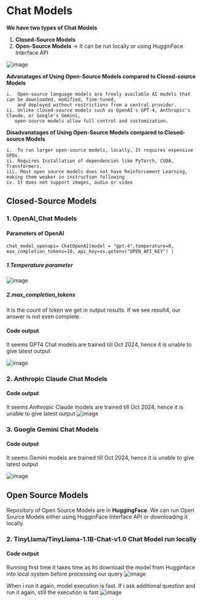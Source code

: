 # Chat Models

******We have two types of Chat Models******
1. **Closed-Source Models**
2. **Open-Source Models** -> It can be run locally or using HugginFace Interface API

![image](https://github.com/user-attachments/assets/9e4985ec-0053-4bc5-ab90-d31f51ac49f3)

**Advanatages of Using Open-Source Models compared to Closed-source Models**
```
i.  Open-source language models are freely available AI models that can be downloaded, modified, fine-tuned,
    and deployed without restrictions from a central provider. 
ii. Unlike closed-source models such as OpenAI's GPT-4, Anthropic's Claude, or Google's Gemini,
   open-source models allow full control and customization.
```
**Disadvanatages of Using Open-Source Models compared to Closed-source Models**
```
i.  To run larger open-source models, locally, It requires expensive GPUs.
ii. Requires Installation of dependencies like PyTorch, CUDA, Transformers.
iii. Most open source models does not have Reinforcement Learning, making them weaker in instruction following
iv. It does not support images, audio or video
```


## Closed-Source Models 

### 1. OpenAI_Chat Models 
#### Parameters of OpenAI

```chat_model_openapi= ChatOpenAI(model = "gpt-4",temperature=0, max_completion_tokens=10, api_key=os.getenv("OPEN_API_KEY") )```

##### 1.Temperature parameter
![image](https://github.com/user-attachments/assets/e8ead1c5-4c49-4b84-a92e-58c178741a09)

##### 2.max_completion_tokens
It is the count of token we get in output results. If we see result4, our answer is not even complete.

#### Code output
It seems GPT4 Chat models are trained till Oct 2024, hence it is unable to give latest output

![image](https://github.com/user-attachments/assets/bf639bb8-6c41-46e7-8d95-1203dd6acf45)

### 2. Anthropic Claude Chat Models

#### Code output
It seems Anthropic Claude models are trained till Oct 2024, hence it is unable to give latest output
![image](https://github.com/user-attachments/assets/02323657-6b36-4b20-8451-08dbd15cd67c)

### 3. Google Gemini Chat Models

#### Code output
It seems Gemini models are trained till Oct 2024, hence it is unable to give latest output

![image](https://github.com/user-attachments/assets/e2fc60f6-39c9-44a9-b049-4394745ecb8a)

## Open Source Models 

Repository of Open Source Models are in **HuggingFace**.
We can run Open Source Models either using HugginFace Interface API or downloading it locally.

### 2. TinyLlama/TinyLlama-1.1B-Chat-v1.0 Chat Model run locally

#### Code output
Running first time it takes time as its download the model from Hugginface into local system before processing our query
![image](https://github.com/user-attachments/assets/2e7d58aa-826a-4655-b0a4-f6893be30b79)

When i run it again, model execution is fast. If i ask additional question and run it again, still the execution is fast
![image](https://github.com/user-attachments/assets/005de44e-9ab8-4205-8677-361788d9f332)



